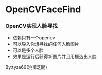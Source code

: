 # OpenCVFaceFind
### OpenCV实现人脸寻找
- 依赖只有一个opencv
- 可以导入你想寻找的任何人脸图片
- 可以是多个人脸
- 效果是运行后获得新图片并且用框选出人脸

By:tyza66(洮羱芝闇)
